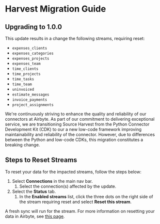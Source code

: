 # Harvest Migration Guide

## Upgrading to 1.0.0

This update results in a change the following streams, requiring reset:
- `expenses_clients`
- `expenses_categories`
- `expenses_projects`
- `expenses_team`
- `time_clients`
- `time_projects`
- `time_tasks`
- `time_team`
- `uninvoiced`
- `estimate_messages`
- `invoice_payments`
- `project_assignments`

We're continuously striving to enhance the quality and reliability of our connectors at Airbyte.  As part of our commitment to delivering exceptional service, we are transitioning Source Harvest from the Python Connector Development Kit (CDK) to our a new low-code framework improving maintainability and reliability of the connector. However, due to differences between the Python and low-code CDKs, this migration constitutes a breaking change.

## Steps to Reset Streams

To reset your data for the impacted streams, follow the steps below:

1. Select **Connections** in the main nav bar.
    1. Select the connection(s) affected by the update.
2. Select the **Status** tab.
    1. In the **Enabled streams** list, click the three dots on the right side of the stream requiring reset and select **Reset this stream**.

A fresh sync will run for the stream. For more information on resetting your data in Airbyte, see [this page](https://docs.airbyte.com/operator-guides/reset).